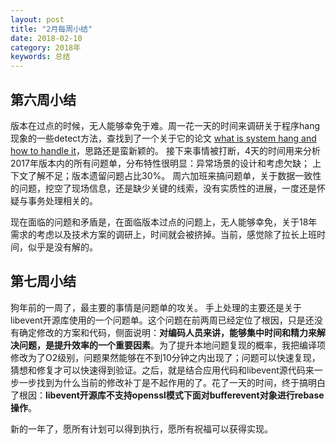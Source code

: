 ```yaml
---
layout: post
title: "2月每周小结"
date: 2018-02-10
category: 2018年
keywords: 总结
---
```

## 第六周小结

版本在过点的时候，无人能够幸免于难。周一花一天的时间来调研关于程序hang现象的一些detect方法，查找到了一个关于它的论文 [what is system hang and how to handle it](http://www.cse.unsw.edu.au/~jingling/papers/issre12.pdf)，思路还是蛮新颖的。 接下来事情被打断，4天的时间用来分析2017年版本内的所有问题单，分布特性很明显：异常场景的设计和考虑欠缺； 上下文了解不足；版本遗留问题占比30%。 周六加班来搞问题单，关于数据一致性的问题，挖空了现场信息，还是缺少关键的线索，没有实质性的进展，一度还是怀疑与事务处理相关的。

现在面临的问题和矛盾是，在面临版本过点的问题上，无人能够幸免，关于18年需求的考虑以及技术方案的调研上，时间就会被挤掉。当前，感觉除了拉长上班时间，似乎是没有解的。

## 第七周小结

狗年前的一周了，最主要的事情是问题单的攻关。 手上处理的主要还是关于libevent开源库使用的一个问题单。这个问题在前两周已经定位了根因，只是还没有确定修改的方案和代码，侧面说明：**对编码人员来讲，能够集中时间和精力来解决问题，是提升效率的一个重要因素**。为了提升本地问题复现的概率，我把编译项修改为了O2级别，问题果然能够在不到10分钟之内出现了；问题可以快速复现，猜想和修复才可以快速得到验证。之后，就是结合应用代码和libevent源代码来一步一步找到为什么当前的修改补丁是不起作用的了。花了一天的时间，终于搞明白了根因：**libevent开源库不支持openssl模式下面对bufferevent对象进行rebase操作**。

新的一年了，愿所有计划可以得到执行，愿所有祝福可以获得实现。